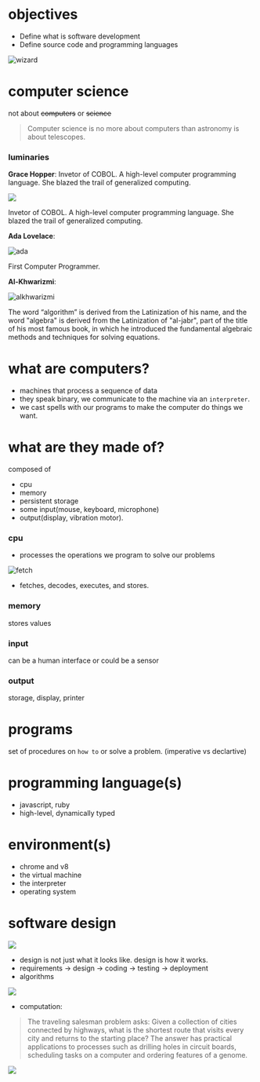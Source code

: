 


# objectives

- Define what is software development
- Define source code and programming languages

![wizard](http://www.sicpdistilled.com/images/sicp2-07ad7dbe.jpg)

# computer science

not about ~~computers~~ or ~~science~~

>Computer science is no more about computers than astronomy is about telescopes.


### luminaries

**Grace Hopper**: Invetor of COBOL. A high-level computer programming language. She blazed the trail of generalized computing.

![](http://history-computer.com/ModernComputer/Software/images/Hopper_young.jpg)

Invetor of COBOL. A high-level computer programming language. She blazed the trail of generalized computing.

**Ada Lovelace**: 

![ada](http://img.photobucket.com/albums/v642/shakespeares_sister/adal.jpg)

First Computer Programmer.

**Al-Khwarizmi**: 

![alkhwarizmi](http://www.storyofmathematics.com/images2/alkhwarizmi.jpg)

The word “algorithm” is derived from the Latinization of his name, and the word "algebra" is derived from the Latinization of "al-jabr", part of the title of his most famous book, in which he introduced the fundamental algebraic methods and techniques for solving equations.


# what are computers?


- machines that process a sequence of data 
- they speak binary, we communicate to the machine via an `interpreter`.
- we cast spells with our programs to make the computer do things we want.

# what are they made of?

composed of 

- cpu
- memory  
- persistent storage
- some input(mouse, keyboard, microphone) 
- output(display, vibration motor).

### cpu

- processes the operations we program to solve our problems

![fetch](http://i.imgur.com/6sKfY18.png)

- fetches, decodes, executes, and stores.

### memory

stores values

### input

can be a human interface or could be a sensor

### output

storage, display, printer

# programs

set of procedures on `how to` or solve a problem. (imperative vs declartive)

# programming language(s)

- javascript, ruby 
- high-level, dynamically typed


# environment(s)

- chrome and v8
- the virtual machine
- the interpreter
- operating system

# software design

![](https://airbrake.io/blog/wp-content/uploads/2013/07/development_life_cycle.gif)

- design is not just what it looks like. design is how it works.
- requirements -> design -> coding -> testing -> deployment
- algorithms 

![](http://www.webopedia.com/imagesvr_ce/5326/algorithm.gif)

- computation: 

> The traveling salesman problem asks: Given a collection of cities connected by highways, what is the shortest route that visits every city and returns to the starting place? The answer has practical applications to processes such as drilling holes in circuit boards, scheduling tasks on a computer and ordering features of a genome.

![](http://blog.codinghorror.com/content/images/uploads/2008/11/6a0120a85dcdae970b0120a86e13b4970b-pi.png)




